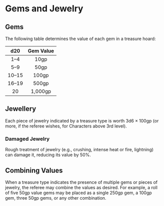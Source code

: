 # Gems and Jewelry

## Gems

The following table determines the value of each gem in a treasure hoard:

|  d20  | Gem Value |
| :---: | :-------: |
|  1–4  |   10gp    |
|  5–9  |   50gp    |
| 10–15 |   100gp   |
| 16–19 |   500gp   |
|  20   |  1,000gp  |

## Jewellery

Each piece of jewelry indicated by a treasure type is worth 3d6 × 100gp (or more, if the referee wishes, for Characters above 3rd level).

### Damaged Jewelry

Rough treatment of jewelry (e.g., crushing, intense heat or fire, lightning) can damage it, reducing its value by 50%.

## Combining Values

When a treasure type indicates the presence of multiple gems or pieces of jewelry, the referee may combine the values as desired. For example, a roll of five 50gp value gems may be placed as a single 250gp gem, a 100gp gem, three 50gp gems, or any other combination.